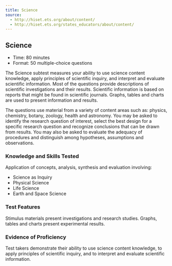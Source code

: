 ```yaml
---
title: Science
source:
  - http://hiset.ets.org/about/content/
  - http://hiset.ets.org/states_educators/about/content/
---
```

## Science

  * Time: 80 minutes
  * Format: 50 multiple-choice questions

The Science subtest measures your ability to use science content knowledge, apply principles of scientific inquiry, and interpret and evaluate scientific information. Most of the questions provide descriptions of scientific investigations and their results. Scientific information is based on reports that might be found in scientific journals. Graphs, tables and charts are used to present information and results.

The questions use material from a variety of content areas such as: physics, chemistry, botany, zoology, health and astronomy. You may be asked to identify the research question of interest, select the best design for a specific research question and recognize conclusions that can be drawn from results. You may also be asked to evaluate the adequacy of procedures and distinguish among hypotheses, assumptions and observations.

### Knowledge and Skills Tested

Application of concepts, analysis, synthesis and evaluation involving:

  * Science as Inquiry
  * Physical Science
  * Life Science
  * Earth and Space Science

### Test Features

Stimulus materials present investigations and research studies. Graphs, tables and charts present experimental results.

### Evidence of Proficiency

Test takers demonstrate their ability to use science content knowledge, to apply principles of scientific inquiry, and to interpret and evaluate scientific information.
